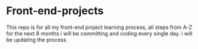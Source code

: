 # Front-end-projects
This repo is for all my front-end project learning process, all steps from A-Z
for the next 8 months i will be committing and coding  every single day.
i will be updating the process
